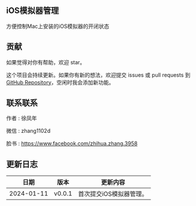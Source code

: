 ## iOS模拟器管理
方便控制Mac上安装的iOS模拟器的开闭状态

## 贡献

如果觉得对你有帮助，欢迎 star。

这个项目会持续更新。如果你有新的想法，欢迎提交 issues 或 pull requests 到 [GitHub Repository](https://github.com/ke112/iOSSimulatorManager/)，空闲时我会添加新功能。


## 联系联系
作者 : 徐凤年

微信 : zhang1102d

脸书 : https://www.facebook.com/zhihua.zhang.3958

## 更新日志
| 日期       | 版本    | 更新内容                                       |
| ---------- | ------- | ----------------------------------------------|
| 2024-01-11 | v0.0.1  | 首次提交iOS模拟器管理。                             |
